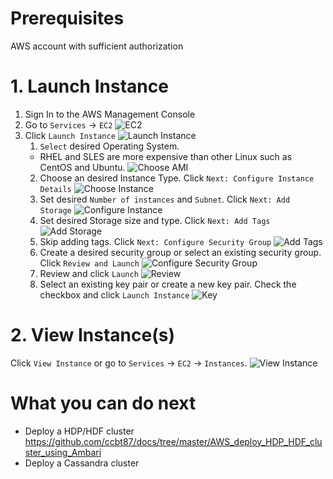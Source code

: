 # Prerequisites
AWS account with sufficient authorization

# 1. Launch Instance
1. Sign In to the AWS Management Console
2. Go to `Services` -> `EC2`
![EC2](images/1.2.0.PNG)
3. Click `Launch Instance`
![Launch Instance](images/1.3.0.PNG)
    1. `Select` desired Operating System.
      * RHEL and SLES are more expensive than other Linux such as CentOS and Ubuntu.
    ![Choose AMI](images/1.3.1.PNG)
    2. Choose an desired Instance Type. Click `Next: Configure Instance Details`
    ![Choose Instance](images/1.3.2.PNG)
    3. Set desired `Number of instances` and `Subnet`. Click `Next: Add Storage`
    ![Configure Instance](images/1.3.3.PNG)
    4. Set desired Storage size and type. Click `Next: Add Tags`
    ![Add Storage](images/1.3.4.PNG)
    5. Skip adding tags. Click `Next: Configure Security Group`
    ![Add Tags](images/1.3.5.PNG)
    6. Create a desired security group or select an existing security group. Click `Review and Launch`
    ![Configure Security Group](images/1.3.6.PNG)
    7. Review and click `Launch`
    ![Review](images/1.3.7.PNG)
    8. Select an existing key pair or create a new key pair. Check the checkbox and click `Launch Instance`
    ![Key](images/1.3.8.PNG)

# 2. View Instance(s)
Click `View Instance` or go to `Services` -> `EC2` -> `Instances`.
![View Instance](images/2.0.0.PNG)

# What you can do next
* Deploy a HDP/HDF cluster https://github.com/ccbt87/docs/tree/master/AWS_deploy_HDP_HDF_cluster_using_Ambari
* Deploy a Cassandra cluster
